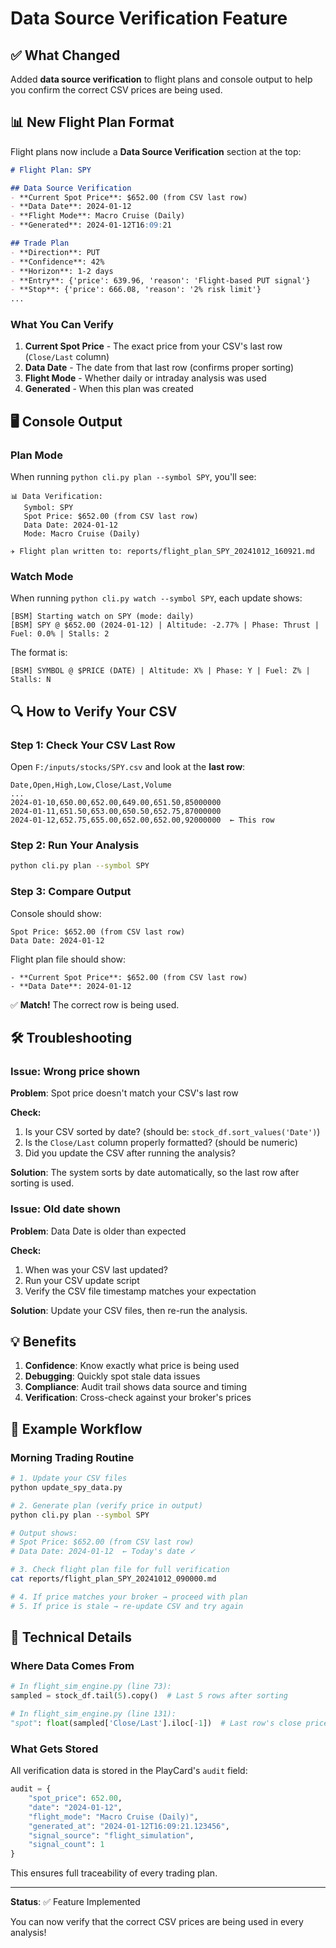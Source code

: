 # Data Source Verification Feature

## ✅ What Changed

Added **data source verification** to flight plans and console output to help you confirm the correct CSV prices are being used.

## 📊 New Flight Plan Format

Flight plans now include a **Data Source Verification** section at the top:

```markdown
# Flight Plan: SPY

## Data Source Verification
- **Current Spot Price**: $652.00 (from CSV last row)
- **Data Date**: 2024-01-12
- **Flight Mode**: Macro Cruise (Daily)
- **Generated**: 2024-01-12T16:09:21

## Trade Plan
- **Direction**: PUT
- **Confidence**: 42%
- **Horizon**: 1-2 days
- **Entry**: {'price': 639.96, 'reason': 'Flight-based PUT signal'}
- **Stop**: {'price': 666.08, 'reason': '2% risk limit'}
...
```

### What You Can Verify

1. **Current Spot Price** - The exact price from your CSV's last row (`Close/Last` column)
2. **Data Date** - The date from that last row (confirms proper sorting)
3. **Flight Mode** - Whether daily or intraday analysis was used
4. **Generated** - When this plan was created

## 🖥️ Console Output

### Plan Mode

When running `python cli.py plan --symbol SPY`, you'll see:

```
📊 Data Verification:
   Symbol: SPY
   Spot Price: $652.00 (from CSV last row)
   Data Date: 2024-01-12
   Mode: Macro Cruise (Daily)

✈️ Flight plan written to: reports/flight_plan_SPY_20241012_160921.md
```

### Watch Mode

When running `python cli.py watch --symbol SPY`, each update shows:

```
[BSM] Starting watch on SPY (mode: daily)
[BSM] SPY @ $652.00 (2024-01-12) | Altitude: -2.77% | Phase: Thrust | Fuel: 0.0% | Stalls: 2
```

The format is:
```
[BSM] SYMBOL @ $PRICE (DATE) | Altitude: X% | Phase: Y | Fuel: Z% | Stalls: N
```

## 🔍 How to Verify Your CSV

### Step 1: Check Your CSV Last Row

Open `F:/inputs/stocks/SPY.csv` and look at the **last row**:

```csv
Date,Open,High,Low,Close/Last,Volume
...
2024-01-10,650.00,652.00,649.00,651.50,85000000
2024-01-11,651.50,653.00,650.50,652.75,87000000
2024-01-12,652.75,655.00,652.00,652.00,92000000  ← This row
```

### Step 2: Run Your Analysis

```bash
python cli.py plan --symbol SPY
```

### Step 3: Compare Output

Console should show:
```
Spot Price: $652.00 (from CSV last row)
Data Date: 2024-01-12
```

Flight plan file should show:
```
- **Current Spot Price**: $652.00 (from CSV last row)
- **Data Date**: 2024-01-12
```

✅ **Match!** The correct row is being used.

## 🛠️ Troubleshooting

### Issue: Wrong price shown

**Problem**: Spot price doesn't match your CSV's last row

**Check:**
1. Is your CSV sorted by date? (should be: `stock_df.sort_values('Date')`)
2. Is the `Close/Last` column properly formatted? (should be numeric)
3. Did you update the CSV after running the analysis?

**Solution**: The system sorts by date automatically, so the last row after sorting is used.

### Issue: Old date shown

**Problem**: Data Date is older than expected

**Check:**
1. When was your CSV last updated?
2. Run your CSV update script
3. Verify the CSV file timestamp matches your expectation

**Solution**: Update your CSV files, then re-run the analysis.

## 💡 Benefits

1. **Confidence**: Know exactly what price is being used
2. **Debugging**: Quickly spot stale data issues
3. **Compliance**: Audit trail shows data source and timing
4. **Verification**: Cross-check against your broker's prices

## 📝 Example Workflow

### Morning Trading Routine

```bash
# 1. Update your CSV files
python update_spy_data.py

# 2. Generate plan (verify price in output)
python cli.py plan --symbol SPY

# Output shows:
# Spot Price: $652.00 (from CSV last row)
# Data Date: 2024-01-12  ← Today's date ✓

# 3. Check flight plan file for full verification
cat reports/flight_plan_SPY_20241012_090000.md

# 4. If price matches your broker → proceed with plan
# 5. If price is stale → re-update CSV and try again
```

## 🎯 Technical Details

### Where Data Comes From

```python
# In flight_sim_engine.py (line 73):
sampled = stock_df.tail(5).copy()  # Last 5 rows after sorting

# In flight_sim_engine.py (line 131):
"spot": float(sampled['Close/Last'].iloc[-1])  # Last row's close price
```

### What Gets Stored

All verification data is stored in the PlayCard's `audit` field:

```python
audit = {
    "spot_price": 652.00,
    "date": "2024-01-12",
    "flight_mode": "Macro Cruise (Daily)",
    "generated_at": "2024-01-12T16:09:21.123456",
    "signal_source": "flight_simulation",
    "signal_count": 1
}
```

This ensures full traceability of every trading plan.

---

**Status**: ✅ Feature Implemented

You can now verify that the correct CSV prices are being used in every analysis!

